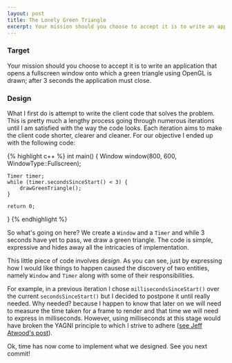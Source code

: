 ```yaml
---
layout: post
title: The Lonely Green Triangle
excerpt: Your mission should you choose to accept it is to write an application that opens a fullscreen window onto which a green triangle using OpenGL is drawn; after 3 seconds the application must close.
---
```

### Target

Your mission should you choose to accept it is to write an application that opens a fullscreen window onto which a green triangle using OpenGL is drawn; after 3 seconds the application must close.

### Design

What I first do is attempt to write the client code that solves the problem. This is pretty much a lengthy process going through numerous iterations until I am satisfied with the way the code looks. Each iteration aims to make the client code shorter, clearer and cleaner. For our objective I ended up with the following code:

{% highlight c++ %}
int main() {
    Window window(800, 600, WindowType::Fullscreen);

    Timer timer;
    while (timer.secondsSinceStart() < 3) {
        drawGreenTriangle();
    }

    return 0;
}
{% endhighlight %}

So what's going on here? We create a `Window` and a `Timer` and while 3 seconds have yet to pass, we draw a green triangle. The code is simple, expressive and hides away all the intricacies of implementation.

This little piece of code involves _design_. As you can see, just by expressing how I would like things to happen caused the discovery of two entities, namely `Window` and `Timer` along with some of their responsibilities.

For example, in a previous iteration I chose `millisecondsSinceStart()` over the current `secondsSinceStart()` but I decided to postpone it until really needed. Why needed? because I happen to know that later on we will need to measure the time taken for a frame to render and that time we will need to express in milliseconds. However, using milliseconds at this stage would have broken the YAGNI principle to which I strive to adhere ([see Jeff Atwood's post](http://blog.codinghorror.com/kiss-and-yagni/)).

Ok, time has now come to implement what we designed. See you next commit!
